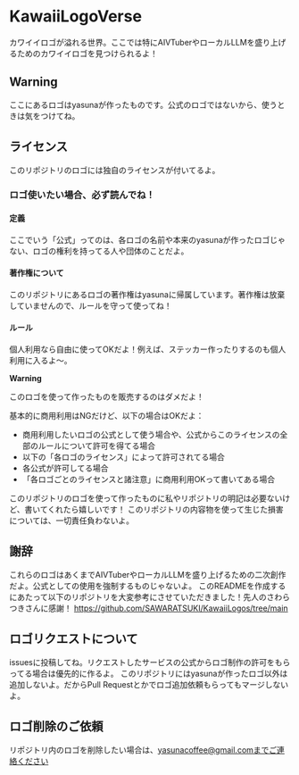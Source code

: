 # KawaiiLogoVerse
カワイイロゴが溢れる世界。ここでは特にAIVTuberやローカルLLMを盛り上げるためのカワイイロゴを見つけられるよ！

## Warning
ここにあるロゴはyasunaが作ったものです。公式のロゴではないから、使うときは気をつけてね。

## ライセンス
このリポジトリのロゴには独自のライセンスが付いてるよ。

### ロゴ使いたい場合、必ず読んでね！

#### 定義

ここでいう「公式」ってのは、各ロゴの名前や本来のyasunaが作ったロゴじゃない、ロゴの権利を持ってる人や団体のことだよ。

#### 著作権について
このリポジトリにあるロゴの著作権はyasunaに帰属しています。著作権は放棄していませんので、ルールを守って使ってね！

#### ルール

個人利用なら自由に使ってOKだよ！例えば、ステッカー作ったりするのも個人利用に入るよ〜。

**Warning**

このロゴを使って作ったものを販売するのはダメだよ！

基本的に商用利用はNGだけど、以下の場合はOKだよ：

- 商用利用したいロゴの公式として使う場合や、公式からこのライセンスの全部のルールについて許可を得てる場合
- 以下の「各ロゴのライセンス」によって許可されてる場合
- 各公式が許可してる場合
- 「各ロゴごとのライセンスと諸注意」に商用利用OKって書いてある場合

このリポジトリのロゴを使って作ったものに私やリポジトリの明記は必要ないけど、書いてくれたら嬉しいです！
このリポジトリの内容物を使って生じた損害については、一切責任負わないよ。

## 謝辞

これらのロゴはあくまでAIVTuberやローカルLLMを盛り上げるための二次創作だよ。公式としての使用を強制するものじゃないよ。
このREADMEを作成するにあたって以下のリポジトリを大変参考にさせていただきました！先人のさわらつきさんに感謝！
https://github.com/SAWARATSUKI/KawaiiLogos/tree/main

## ロゴリクエストについて

issuesに投稿してね。リクエストしたサービスの公式からロゴ制作の許可をもらってる場合は優先的に作るよ。
このリポジトリにはyasunaが作ったロゴ以外は追加しないよ。だからPull Requestとかでロゴ追加依頼もらってもマージしないよ。

## ロゴ削除のご依頼

リポジトリ内のロゴを削除したい場合は、yasunacoffee@gmail.comまでご連絡ください
